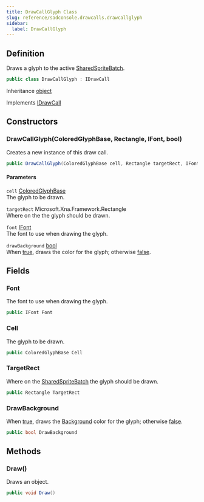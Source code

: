 ```yaml
---
title: DrawCallGlyph Class
slug: reference/sadconsole.drawcalls.drawcallglyph
sidebar:
  label: DrawCallGlyph
---
```

## Definition

Draws a glyph to the active [SharedSpriteBatch](../sadconsole.host.global/#sharedspritebatch/).

```csharp title="C#"
public class DrawCallGlyph : IDrawCall
```

Inheritance [object](https://learn.microsoft.com/dotnet/api/system.object/)

Implements [IDrawCall](../sadconsole.drawcalls.idrawcall/)

## Constructors

### DrawCallGlyph(ColoredGlyphBase, Rectangle, IFont, bool)

Creates a new instance of this draw call.

```csharp title="C#"
public DrawCallGlyph(ColoredGlyphBase cell, Rectangle targetRect, IFont font, bool drawBackground)
```

#### Parameters

`cell` [ColoredGlyphBase](../sadconsole.coloredglyphbase/)  
The glyph to be drawn.

`targetRect` Microsoft.Xna.Framework.Rectangle  
Where on the <xref href="SadConsole.Host.Global.SharedSpriteBatch" data-throw-if-not-resolved="false"></xref> the glyph should be drawn.

`font` [IFont](../sadconsole.ifont/)  
The font to use when drawing the glyph.

`drawBackground` [bool](https://learn.microsoft.com/dotnet/api/system.boolean/)  
When <a href="https://learn.microsoft.com/dotnet/csharp/language-reference/builtin-types/bool">true</a>, draws the <xref href="SadConsole.ColoredGlyphBase.Background" data-throw-if-not-resolved="false"></xref> color for the glyph; otherwise <a href="https://learn.microsoft.com/dotnet/csharp/language-reference/builtin-types/bool">false</a>.


## Fields

### Font

The font to use when drawing the glyph.

```csharp title="C#"
public IFont Font
```

### Cell

The glyph to be drawn.

```csharp title="C#"
public ColoredGlyphBase Cell
```

### TargetRect

Where on the [SharedSpriteBatch](../sadconsole.host.global/#sharedspritebatch/) the glyph should be drawn.

```csharp title="C#"
public Rectangle TargetRect
```

### DrawBackground

When <a href="https://learn.microsoft.com/dotnet/csharp/language-reference/builtin-types/bool">true</a>, draws the [Background](../sadconsole.coloredglyphbase/#background/) color for the glyph; otherwise <a href="https://learn.microsoft.com/dotnet/csharp/language-reference/builtin-types/bool">false</a>.

```csharp title="C#"
public bool DrawBackground
```

## Methods

### Draw()

Draws an object.

```csharp title="C#"
public void Draw()
```